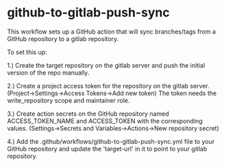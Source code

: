# github-to-gitlab-push-sync
This workflow sets up a GitHub action that will sync branches/tags from a GitHub repository to a gitlab repository.

To set this up:

1.) Create the target repository on the gitlab server and push the initial version of the repo manually.

2.) Create a project access token for the repository on the gitlab server.  (Project->Settings->Access Tokens->Add new token)
    The token needs the write_repository scope and maintainer role.

3.) Create action secrets on the GitHub repository named ACCESS_TOKEN_NAME and ACCESS_TOKEN with the
    corresponding values. (Settings->Secrets and Variables->Actions->New repository secret)

4.) Add the .github/workflows/github-to-gitlab-push-sync.yml file to your GitHub repository and update the 'target-url' in it
    to point to your gitlab repository.
